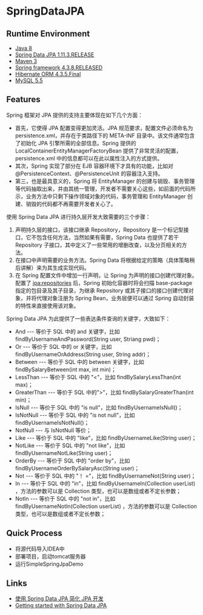 # SpringDataJPA

## Runtime Environment
- [Java 8](http://www.oracle.com/technetwork/java/javase/downloads/jdk8-downloads-2133151.html)
- [Spring Data JPA 1.11.3.RELEASE](http://projects.spring.io/spring-data-jpa/)
- [Maven 3](http://maven.apache.org/)
- [Spring framework 4.3.8.RELEASED](http://projects.spring.io/spring-framework)
- [Hibernate ORM 4.3.5.Final](http://hibernate.org/orm)
- [MySQL 5.5](http://www.mysql.com/)

## Features

Spring 框架对 JPA 提供的支持主要体现在如下几个方面：

* 首先，它使得 JPA 配置变得更加灵活。JPA 规范要求，配置文件必须命名为 persistence.xml，并存在于类路径下的 META-INF 目录中。该文件通常包含了初始化 JPA 引擎所需的全部信息。Spring 提供的 LocalContainerEntityManagerFactoryBean 提供了非常灵活的配置，persistence.xml 中的信息都可以在此以属性注入的方式提供。
* 其次，Spring 实现了部分在 EJB 容器环境下才具有的功能，比如对 @PersistenceContext、@PersistenceUnit 的容器注入支持。
* 第三，也是最具意义的，Spring 将 EntityManager 的创建与销毁、事务管理等代码抽取出来，并由其统一管理，开发者不需要关心这些，如前面的代码所示，业务方法中只剩下操作领域对象的代码，事务管理和 EntityManager 创建、销毁的代码都不再需要开发者关心了。

使用 Spring Data JPA 进行持久层开发大致需要的三个步骤：

1. 声明持久层的接口，该接口继承 Repository，Repository 是一个标记型接口，它不包含任何方法，当然如果有需要，Spring Data 也提供了若干 Repository 子接口，其中定义了一些常用的增删改查，以及分页相关的方法。
2. 在接口中声明需要的业务方法。Spring Data 将根据给定的策略（具体策略稍后讲解）来为其生成实现代码。
3. 在 Spring 配置文件中增加一行声明，让 Spring 为声明的接口创建代理对象。配置了 <jpa:repositories> 后，Spring 初始化容器时将会扫描 base-package 指定的包目录及其子目录，为继承 Repository 或其子接口的接口创建代理对象，并将代理对象注册为 Spring Bean，业务层便可以通过 Spring 自动封装的特性来直接使用该对象。

Spring Data JPA 为此提供了一些表达条件查询的关键字，大致如下：

* And --- 等价于 SQL 中的 and 关键字，比如 findByUsernameAndPassword(String user, Striang pwd)；
* Or --- 等价于 SQL 中的 or 关键字，比如 findByUsernameOrAddress(String user, String addr)；
* Between --- 等价于 SQL 中的 between 关键字，比如 findBySalaryBetween(int max, int min)；
* LessThan --- 等价于 SQL 中的 "<"，比如 findBySalaryLessThan(int max)；
* GreaterThan --- 等价于 SQL 中的">"，比如 findBySalaryGreaterThan(int min)；
* IsNull --- 等价于 SQL 中的 "is null"，比如 findByUsernameIsNull()；
* IsNotNull --- 等价于 SQL 中的 "is not null"，比如 findByUsernameIsNotNull()；
* NotNull --- 与 IsNotNull 等价；
* Like --- 等价于 SQL 中的 "like"，比如 findByUsernameLike(String user)；
* NotLike --- 等价于 SQL 中的 "not like"，比如 findByUsernameNotLike(String user)；
* OrderBy --- 等价于 SQL 中的 "order by"，比如 findByUsernameOrderBySalaryAsc(String user)；
* Not --- 等价于 SQL 中的 "！ ="，比如 findByUsernameNot(String user)；
* In --- 等价于 SQL 中的 "in"，比如 findByUsernameIn(Collection<String> userList) ，方法的参数可以是 Collection 类型，也可以是数组或者不定长参数；
* NotIn --- 等价于 SQL 中的 "not in"，比如 findByUsernameNotIn(Collection<String> userList) ，方法的参数可以是 Collection 类型，也可以是数组或者不定长参数；

## Quick Process

* 将源代码导入IDEA中
* 部署项目，启动tomcat服务器
* 运行SimpleSpringJpaDemo

## Links
- [使用 Spring Data JPA 简化 JPA 开发](https://www.ibm.com/developerworks/cn/opensource/os-cn-spring-jpa/index.html)
- [Getting started with Spring Data JPA](https://spring.io/blog/2011/02/10/getting-started-with-spring-data-jpa/?cm_mc_uid=79741654675514944833285&cm_mc_sid_50200000=1496379927)
